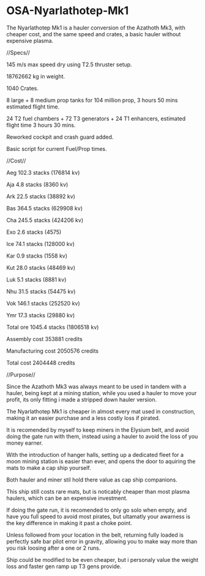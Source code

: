 # OSA-Nyarlathotep-Mk1
The Nyarlathotep Mk1 is a hauler conversion of the Azathoth Mk3, with cheaper cost, and the same speed and crates, a basic hauler without expensive plasma.


//Specs//


145 m/s max speed dry using T2.5 thruster setup.

18762662 kg in weight.

1040 Crates.

8 large + 8 medium prop tanks for 104 million prop, 3 hours 50 mins estimated flight time.

24 T2 fuel chambers + 72 T3 generators + 24 T1 enhancers, estimated flight time 3 hours 30 mins.

Reworked cockpit and crash guard added.

Basic script for current Fuel/Prop times.


//Cost//


Aeg 102.3 stacks (176814 kv)

Aja 4.8 stacks (8360 kv)

Ark 22.5 stacks (38892 kv)

Bas 364.5 stacks (629908 kv)

Cha 245.5 stacks (424206 kv)

Exo 2.6 stacks (4575)

Ice 74.1 stacks (128000 kv)

Kar 0.9 stacks (1558 kv)

Kut 28.0 stacks (48469 kv)

Luk 5.1 stacks (8881 kv)

Nhu 31.5 stacks (54475 kv)

Vok 146.1 stacks (252520 kv)

Ymr 17.3 stacks (29880 kv)

Total ore 1045.4 stacks (1806518 kv)

Assembly cost 353881 credits

Manufacturing cost 2050576 credits

Total cost 2404448 credits


//Purpose//


Since the Azathoth Mk3 was always meant to be used in tandem with a hauler, being kept at a mining station, while you used a hauler to move your profit, its only fitting i made a stripped down hauler version.

The Nyarlathotep Mk1 is cheaper in almost every mat used in construction, making it an easier purchase and a less costly loss if pirated.

It is recomended by myself to keep miners in the Elysium belt, and avoid doing the gate run with them, instead using a hauler to avoid the loss of you money earner.

With the introduction of hanger halls, setting up a dedicated fleet for a moon mining station is easier than ever, and opens the door to aquiring the mats to make a cap ship yourself.

Both hauler and miner stil hold there value as cap ship companions.

This ship still costs rare mats, but is noticably cheaper than most plasma haulers, which can be an expensive investment.

If doing the gate run, it is recomended to only go solo when empty, and have you full speed to avoid most pirates, but ultamatly your awarness is the key difference in making it past a choke point.

Unless followed from your location in the belt, returning fully loaded is perfectly safe bar pilot error in gravity, allowing you to make way more than you risk loosing after a one or 2 runs.

Ship could be modified to be even cheaper, but i personaly value the weight loss and faster gen ramp up T3 gens provide.
